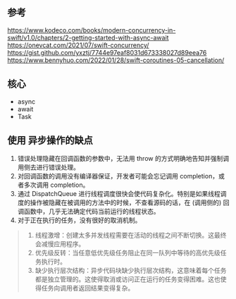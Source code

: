 ## 参考
https://www.kodeco.com/books/modern-concurrency-in-swift/v1.0/chapters/2-getting-started-with-async-await
https://onevcat.com/2021/07/swift-concurrency/
https://gist.github.com/yxztj/7744e97eaf8031d673338027d89eea76
https://www.bennyhuo.com/2022/01/28/swift-coroutines-05-cancellation/
## 核心
* async
* await
* Task 



## 使用 异步操作的缺点 
1. 错误处理隐藏在回调函数的参数中，无法用 throw 的方式明确地告知并强制调用侧去进行错误处理。 
2. 对回调函数的调用没有编译器保证，开发者可能会忘记调用 completion，或者多次调用 completion。 
3. 通过 DispatchQueue 进行线程调度很快会使代码复杂化。特别是如果线程调度的操作被隐藏在被调用的方法中的时候，不查看源码的话，在 (调用侧的) 回调函数中，几乎无法确定代码当前运行的线程状态。 
4. 对于正在执行的任务，没有很好的取消机制。

> 1. 线程激增：创建太多并发线程需要在活动的线程之间不断切换。这最终会减慢应用程序。 
> 2. 优先级反转：当任意低优先级任务阻止在同一队列中等待的高优先级任务执行时。
> 3. 缺少执行层次结构：异步代码块缺少执行层次结构，这意味着每个任务都是独立管理的。这使得取消或访问正在运行的任务变得困难。这也使得任务向调用者返回结果变得复杂。



